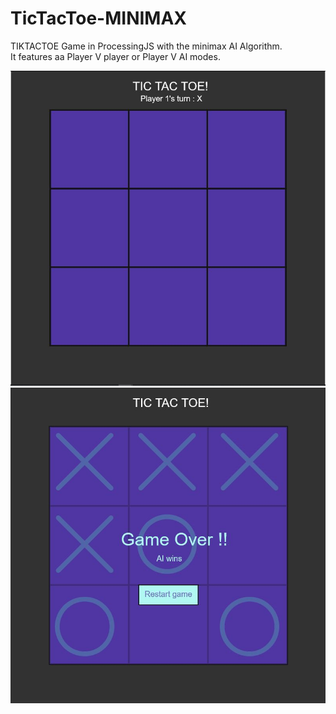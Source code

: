 # TicTacToe-MINIMAX
TIKTACTOE Game in ProcessingJS with the minimax AI Algorithm.  
It features aa Player V player or Player V AI modes.  


![SC1](1.jpg)
![SC2](2.jpg)
